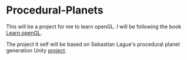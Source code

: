 # Procedural-Planets
 This will be a project for me to learn openGL. I will be following the book [Learn openGL](https://learnopengl.com/).

 The project it self will be based on Sebastian Lague's procedural planet generation Unity [project](https://www.youtube.com/playlist?list=PLFt_AvWsXl0cONs3T0By4puYy6GM22ko8). 


